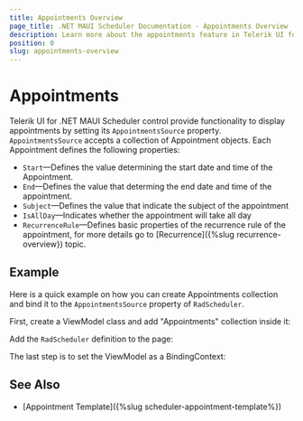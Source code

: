 ```yaml
---
title: Appointments Overview
page_title: .NET MAUI Scheduler Documentation - Appointments Overview
description: Learn more about the appointments feature in Telerik UI for .NET MAUI Scheduler control.
position: 0
slug: appointments-overview
---
```


# Appointments 

Telerik UI for .NET MAUI Scheduler control provide functionality to display appointments by setting its `AppointmentsSource` property. `AppointmentsSource` accepts a collection of Appointment objects. Each Appointment defines the following properties:

* `Start`&mdash;Defines the value determining the start date and time of the Appointment.
* `End`&mdash;Defines the value that determing the end date and time of the appointment.
* `Subject`&mdash;Defines the value that indicate the subject of the appointment
* `IsAllDay`&mdash;Indicates whether the appointment will take all day
* `RecurrenceRule`&mdash;Defines basic properties of the recurrence rule of the appointment, for more details go to [Recurrence]({%slug recurrence-overview}) topic.


## Example

Here is a quick example on how you can create Appointments collection and bind it to the `AppointmentsSource` property of `RadScheduler`.

First, create a ViewModel class and add "Appointments" collection inside it:

<snippet id='scheduler-appointments-viewmodel' />

Add the `RadScheduler` definition to the page:

<snippet id='scheduler-appointments-example' />

The last step is to set the ViewModel as a BindingContext:

<snippet id='scheduler-appointmentssource-setvm' />

## See Also

- [Appointment Template]({%slug scheduler-appointment-template%})
